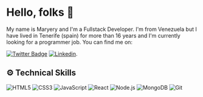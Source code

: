 # Hello, folks 👋

My name is Maryery and I'm a Fullstack Developer. I'm from Venezuela but I have lived in Tenerife (spain) for more than 16 years and I'm currently looking for a programmer job. You can find me on:

[![Twitter Badge](https://img.shields.io/badge/-Twitter-1DA1F2?style=flat&logo=Twitter&logoColor=white&link=https://twitter.com/ellabinaria00)](https://twitter.com/ellabinaria00)
[![Linkedin](https://img.shields.io/badge/-Linkedin-0077B5?style=flat&logo=Linkedin&logoColor=white&link=https://www.linkedin.com/in/maryeryvargas)](https://img.shields.io/badge/-Linkedin-0077B5?style=flat&logo=Linkedin&logoColor=white&link=https://www.linkedin.com/in/maryeryvargas).

## ⚙️ Technical Skills

![HTML5](https://img.shields.io/badge/-HTML5-E34F26?style=plastic&logo=html5&logoColor=white)
![CSS3](https://img.shields.io/badge/-CSS3-1572B6?style=flat&logo=css3&logoColor=white)
![JavaScript](https://img.shields.io/badge/-JavaScript-F7DF1E?style=flat&logo=JavaScript&logoColor=black)
![React](https://img.shields.io/badge/-React-61DAFB?style=flat&logo=react&logoColor=white)
![Node.js](https://img.shields.io/badge/-Node.js-339933?style=flat&logo=node.js&logoColor=white)
![MongoDB](https://img.shields.io/badge/-MongoDB-47A248?style=flat&logo=MongoDB&logoColor=white)
![Git](https://img.shields.io/badge/-Git-F05032?style=flat&logo=git&logoColor=white)
